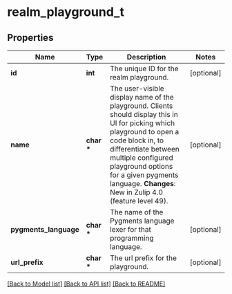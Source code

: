 # realm_playground_t

## Properties
Name | Type | Description | Notes
------------ | ------------- | ------------- | -------------
**id** | **int** | The unique ID for the realm playground.  | [optional] 
**name** | **char \*** | The user-visible display name of the playground.  Clients should display this in UI for picking which playground to open a code block in, to differentiate between multiple configured playground options for a given pygments language.  **Changes**: New in Zulip 4.0 (feature level 49).  | [optional] 
**pygments_language** | **char \*** | The name of the Pygments language lexer for that programming language.  | [optional] 
**url_prefix** | **char \*** | The url prefix for the playground.  | [optional] 

[[Back to Model list]](../README.md#documentation-for-models) [[Back to API list]](../README.md#documentation-for-api-endpoints) [[Back to README]](../README.md)


